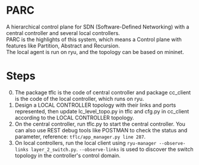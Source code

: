 # PARC
A hierarchical control plane for SDN (Software-Defined Networking) with a central controller and several local controllers.  
PARC is the highlights of this system, which means a Control plane with features like Partition, Abstract and Recursion.  
The local agent is run on ryu, and the topology can be based on mininet.  
# Steps
0. The package tflc is the code of central controller and package cc_client is the code of the local controller, which runs on ryu.
1. Design a LOCAL CONTROLLER topology with their links and ports represented, then update lc_level_topo.py in tflc and cfg.py in cc_client according to the LOCAL CONTROLLER topology.
2. On the central controller, run tflc.py to start the central controller. You can also use REST debug tools like POSTMAN to check the status and parameter, reference: `tflc/app_manager.py line 287`. 
3. On local controllers, run the local client using `ryu-manager --observe-links layer_2_switch.py`. `--observe-links` is used to discover the switch topology in the controller's control domain.
